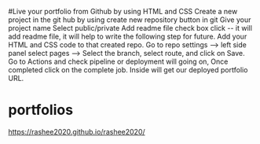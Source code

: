 #Live your portfolio from Github by using HTML and CSS
Create a new project in the git hub by using create new repository button in git
Give your project name
Select public/private
Add readme file check box click -- it will add readme file, it will help to write the following step for future.
Add your HTML and CSS code to that created repo.
Go to repo settings --> left side panel select pages --> Select the branch, select route, and click on Save.
Go to Actions and check pipeline or deployment will going on, Once completed click on the complete job. Inside will get our deployed portfolio URL.
# portfolios
https://rashee2020.github.io/rashee2020/
